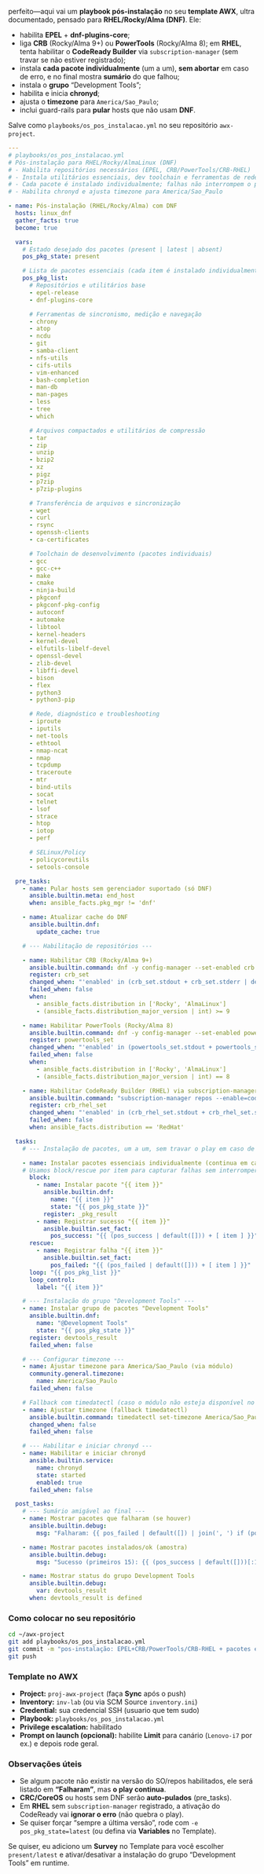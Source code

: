 perfeito—aqui vai um **playbook pós-instalação** no seu **template AWX**, ultra documentado, pensado para **RHEL/Rocky/Alma (DNF)**.
Ele:

* habilita **EPEL** + **dnf-plugins-core**;
* liga **CRB** (Rocky/Alma 9+) ou **PowerTools** (Rocky/Alma 8); em **RHEL**, tenta habilitar o **CodeReady Builder** via `subscription-manager` (sem travar se não estiver registrado);
* instala **cada pacote individualmente** (um a um), **sem abortar** em caso de erro, e no final mostra **sumário** do que falhou;
* instala o **grupo** “Development Tools”;
* habilita e inicia **chronyd**;
* ajusta o **timezone** para `America/Sao_Paulo`;
* inclui guard-rails para **pular** hosts que não usam **DNF**.

Salve como `playbooks/os_pos_instalacao.yml` no seu repositório `awx-project`.

```yaml
---
# playbooks/os_pos_instalacao.yml
# Pós-instalação para RHEL/Rocky/AlmaLinux (DNF)
# - Habilita repositórios necessários (EPEL, CRB/PowerTools/CRB-RHEL)
# - Instala utilitários essenciais, dev toolchain e ferramentas de redes/diagnóstico
# - Cada pacote é instalado individualmente; falhas não interrompem o play
# - Habilita chronyd e ajusta timezone para America/Sao_Paulo

- name: Pós-instalação (RHEL/Rocky/Alma) com DNF
  hosts: linux_dnf
  gather_facts: true
  become: true

  vars:
    # Estado desejado dos pacotes (present | latest | absent)
    pos_pkg_state: present

    # Lista de pacotes essenciais (cada item é instalado individualmente)
    pos_pkg_list:
      # Repositórios e utilitários base
      - epel-release
      - dnf-plugins-core

      # Ferramentas de sincronismo, medição e navegação
      - chrony
      - atop
      - ncdu
      - git
      - samba-client
      - nfs-utils
      - cifs-utils
      - vim-enhanced
      - bash-completion
      - man-db
      - man-pages
      - less
      - tree
      - which

      # Arquivos compactados e utilitários de compressão
      - tar
      - zip
      - unzip
      - bzip2
      - xz
      - pigz
      - p7zip
      - p7zip-plugins

      # Transferência de arquivos e sincronização
      - wget
      - curl
      - rsync
      - openssh-clients
      - ca-certificates

      # Toolchain de desenvolvimento (pacotes individuais)
      - gcc
      - gcc-c++
      - make
      - cmake
      - ninja-build
      - pkgconf
      - pkgconf-pkg-config
      - autoconf
      - automake
      - libtool
      - kernel-headers
      - kernel-devel
      - elfutils-libelf-devel
      - openssl-devel
      - zlib-devel
      - libffi-devel
      - bison
      - flex
      - python3
      - python3-pip

      # Rede, diagnóstico e troubleshooting
      - iproute
      - iputils
      - net-tools
      - ethtool
      - nmap-ncat
      - nmap
      - tcpdump
      - traceroute
      - mtr
      - bind-utils
      - socat
      - telnet
      - lsof
      - strace
      - htop
      - iotop
      - perf

      # SELinux/Policy
      - policycoreutils
      - setools-console

  pre_tasks:
    - name: Pular hosts sem gerenciador suportado (só DNF)
      ansible.builtin.meta: end_host
      when: ansible_facts.pkg_mgr != 'dnf'

    - name: Atualizar cache do DNF
      ansible.builtin.dnf:
        update_cache: true

    # --- Habilitação de repositórios ---

    - name: Habilitar CRB (Rocky/Alma 9+)
      ansible.builtin.command: dnf -y config-manager --set-enabled crb
      register: crb_set
      changed_when: "'enabled' in (crb_set.stdout + crb_set.stderr | default(''))"
      failed_when: false
      when:
        - ansible_facts.distribution in ['Rocky', 'AlmaLinux']
        - (ansible_facts.distribution_major_version | int) >= 9

    - name: Habilitar PowerTools (Rocky/Alma 8)
      ansible.builtin.command: dnf -y config-manager --set-enabled powertools
      register: powertools_set
      changed_when: "'enabled' in (powertools_set.stdout + powertools_set.stderr | default(''))"
      failed_when: false
      when:
        - ansible_facts.distribution in ['Rocky', 'AlmaLinux']
        - (ansible_facts.distribution_major_version | int) == 8

    - name: Habilitar CodeReady Builder (RHEL) via subscription-manager
      ansible.builtin.command: "subscription-manager repos --enable=codeready-builder-for-rhel-{{ ansible_facts.distribution_major_version }}-{{ ansible_facts.architecture }}-rpms"
      register: crb_rhel_set
      changed_when: "'enabled' in (crb_rhel_set.stdout + crb_rhel_set.stderr | default(''))"
      failed_when: false
      when: ansible_facts.distribution == 'RedHat'

  tasks:
    # --- Instalação de pacotes, um a um, sem travar o play em caso de erro ---

    - name: Instalar pacotes essenciais individualmente (continua em caso de erro)
    # Usamos block/rescue por item para capturar falhas sem interromper a execução.
      block:
        - name: Instalar pacote "{{ item }}"
          ansible.builtin.dnf:
            name: "{{ item }}"
            state: "{{ pos_pkg_state }}"
          register: _pkg_result
        - name: Registrar sucesso "{{ item }}"
          ansible.builtin.set_fact:
            pos_success: "{{ (pos_success | default([])) + [ item ] }}"
      rescue:
        - name: Registrar falha "{{ item }}"
          ansible.builtin.set_fact:
            pos_failed: "{{ (pos_failed | default([])) + [ item ] }}"
      loop: "{{ pos_pkg_list }}"
      loop_control:
        label: "{{ item }}"

    # --- Instalação do grupo "Development Tools" ---
    - name: Instalar grupo de pacotes "Development Tools"
      ansible.builtin.dnf:
        name: "@Development Tools"
        state: "{{ pos_pkg_state }}"
      register: devtools_result
      failed_when: false

    # --- Configurar timezone ---
    - name: Ajustar timezone para America/Sao_Paulo (via módulo)
      community.general.timezone:
        name: America/Sao_Paulo
      failed_when: false

    # Fallback com timedatectl (caso o módulo não esteja disponível no EE)
    - name: Ajustar timezone (fallback timedatectl)
      ansible.builtin.command: timedatectl set-timezone America/Sao_Paulo
      changed_when: false
      failed_when: false

    # --- Habilitar e iniciar chronyd ---
    - name: Habilitar e iniciar chronyd
      ansible.builtin.service:
        name: chronyd
        state: started
        enabled: true
      failed_when: false

  post_tasks:
    # --- Sumário amigável ao final ---
    - name: Mostrar pacotes que falharam (se houver)
      ansible.builtin.debug:
        msg: "Falharam: {{ pos_failed | default([]) | join(', ') if (pos_failed | default([])) else 'nenhum' }}"

    - name: Mostrar pacotes instalados/ok (amostra)
      ansible.builtin.debug:
        msg: "Sucesso (primeiros 15): {{ (pos_success | default([]))[:15] | join(', ') if (pos_success | default([])) else 'nenhum' }}"

    - name: Mostrar status do grupo Development Tools
      ansible.builtin.debug:
        var: devtools_result
      when: devtools_result is defined
```

### Como colocar no seu repositório

```bash
cd ~/awx-project
git add playbooks/os_pos_instalacao.yml
git commit -m "pos-instalação: EPEL+CRB/PowerTools/CRB-RHEL + pacotes essenciais, devtools, chrony e timezone"
git push
```

### Template no AWX

* **Project:** `proj-awx-project` (faça **Sync** após o push)
* **Inventory:** `inv-lab` (ou via SCM Source `inventory.ini`)
* **Credential:** sua credencial SSH (usuario que tem sudo)
* **Playbook:** `playbooks/os_pos_instalacao.yml`
* **Privilege escalation:** habilitado
* **Prompt on launch (opcional):** habilite **Limit** para canário (`Lenovo-i7` por ex.) e depois rode geral.

### Observações úteis

* Se algum pacote não existir na versão do SO/repos habilitados, ele será listado em **“Falharam”**, mas **o play continua**.
* **CRC/CoreOS** ou hosts sem DNF serão **auto-pulados** (pre\_tasks).
* Em **RHEL** sem `subscription-manager` registrado, a ativação do CodeReady vai **ignorar o erro** (não quebra o play).
* Se quiser forçar “sempre a última versão”, rode com `-e pos_pkg_state=latest` (ou defina via **Variables** no Template).

Se quiser, eu adiciono um **Survey** no Template para você escolher `present/latest` e ativar/desativar a instalação do grupo “Development Tools” em runtime.

